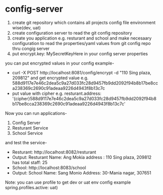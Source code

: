 # config-server
 1. create git repository which contains all projects config file environment wise(dev, uat)
 2. create configuration server to read the git config repository
 3. create you application e.g. resturant and school and make necesaary configuration to read the properties/yaml values from git config repo thru congig server
 4. put encrypt.key: MySecretKeyHere in your config server properties
 
 you can put encrypted values in your config example-
 - curl -X POST http://localhost:8081/config/encrypt -d "110 Sing plaza, 209812" and get encrypted value e.g. 588d9117e7e46c2dea5c9a27d033fc28d9457fb9dd2092f94b8b17be8cca238369c2690c91adeaa9226d4943f8b13c7c
 - put value with cipher e.g. resturant.address: '{cipher}588d9117e7e46c2dea5c9a27d033fc28d9457fb9dd2092f94b8b17be8cca238369c2690c91adeaa9226d4943f8b13c7c'
 
 
Now you can run applications-
1. Config Server
2. Resturant Service
3. School Service 


and test the service-
- Resturant: http://localhost:8082/resturant
- Output: Resturant Name: Ang Mokia address : 110 Sing plaza, 209812 has total staff: 25
- School: http://localhost:8083/school
- Output: School Name: Sang Monio Address: 30-Mania nagar, 307651

Note: you can use profile to get dev or uat env config example spring.profiles.active: uat)